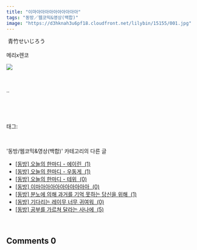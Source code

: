 ```yaml
---
title: "이마아아아아아아아아아아"
tags: "동방／웹코믹&영상(백합)"
image: "https://d3hknah3u6pf18.cloudfront.net/lilybin/15155/001.jpg"
---
```

<div class="article">
<div class="area_view">
<div style="text-align: left;"> 青竹せいじろう</div><div style="text-align: left;"><br/></div><div style="text-align: left;">메리x렌코<br/><p style="text-align: left;"><span class="imageblock" style="display: inline-block; width: 100%; height: auto; max-width: 100%;"><img src="{{ site.imgserver4 }}/lilybin/15155/001.jpg"/></span></p><p style="text-align: left;"><br/></p><p style="text-align: left;">..</p></div><p><br/></p>
</div></div><br/>
<div class="tagTrail">
<p>태그: </p>
<ul>
</ul>
</div><br/>
<div class="another">
<p>'동방/웹코믹&amp;영상(백합)' 카테고리의 다른 글</p>
<ul>
<li><a href="/lilybin_15178">
[동방] 오늘의 한마디 - 에이린  (1)
</a></li>
<li><a href="/lilybin_15177">
[동방] 오늘의 한마디 - 우동게  (1)
</a></li>
<li><a href="/lilybin_15176">
[동방] 오늘의 한마디 - 테위  (0)
</a></li>
<li><a href="/lilybin_15155">
[동방] 이마아아아아아아아아아아  (0)
</a></li>
<li><a href="/lilybin_15074">
[동방] 분노에 의해 과거를 기억 못하는 당신을 위해  (1)
</a></li>
<li><a href="/lilybin_15115">
[동방] 기다리는 레이무 너무 귀여워  (0)
</a></li>
<li><a href="/lilybin_15101">
[동방] 공부를 가르쳐 달라는 사나에  (5)
</a></li>
</ul>
</div><br/>
<div class="comment">
<h2 class="bold">Comments <span id="commentCount15155">0</span></h2>
<div style="clear:both;">
<div id="entry15155Comment" style="display:block">
</div>
</div>
</div><br/>
<br/>
<p id="refer"></p>
<br/>

